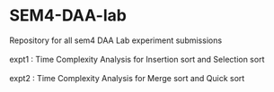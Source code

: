# SEM4-DAA-lab
Repository for all sem4 DAA Lab experiment submissions
<br>
<br>
expt1 : Time Complexity Analysis for Insertion sort and Selection sort
<br>
<br>
expt2 : Time Complexity Analysis for Merge sort and Quick sort 
<br> 
<br>


